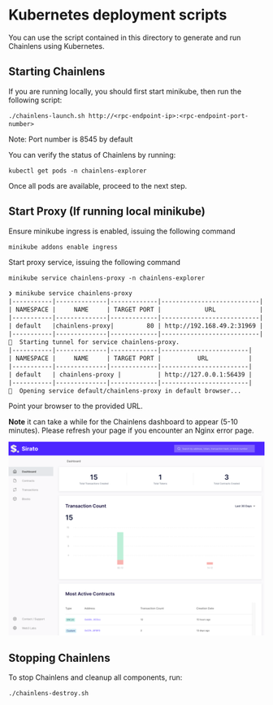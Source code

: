 # Kubernetes deployment scripts

You can use the script contained in this directory to generate and run Chainlens using Kubernetes.

## Starting Chainlens

If you are running locally, you should first start minikube, then run the following script:

```
./chainlens-launch.sh http://<rpc-endpoint-ip>:<rpc-endpoint-port-number> 
```

Note: Port number is 8545 by default

You can verify the status of Chainlens by running:

```
kubectl get pods -n chainlens-explorer
```

Once all pods are available, proceed to the next step.

## Start Proxy (If running local minikube)

Ensure minikube ingress is enabled, issuing the following command

```
minikube addons enable ingress
```

Start proxy service, issuing the following command

```
minikube service chainlens-proxy -n chainlens-explorer
```

```
❯ minikube service chainlens-proxy
|-----------|--------------|-------------|---------------------------|
| NAMESPACE |     NAME     | TARGET PORT |            URL            |
|-----------|--------------|-------------|---------------------------|
| default   |chainlens-proxy|         80 | http://192.168.49.2:31969 |
|-----------|--------------|-------------|---------------------------|
🏃  Starting tunnel for service chainlens-proxy.
|-----------|--------------|-------------|------------------------|
| NAMESPACE |     NAME     | TARGET PORT |          URL           |
|-----------|--------------|-------------|------------------------|
| default   | chainlens-proxy |          | http://127.0.0.1:56439 |
|-----------|--------------|-------------|------------------------|
🎉  Opening service default/chainlens-proxy in default browser...
```

Point your browser to the provided URL.

**Note** it can take a while for the Chainlens dashboard to appear (5-10 minutes). Please refresh your page if you encounter an Nginx error page.

![Chainlens Free Dashboard](../_images/chainlens-free-dashboard.png "Chainlens free dashboard")

## Stopping Chainlens

To stop Chainlens and cleanup all components, run:

```
./chainlens-destroy.sh
```

